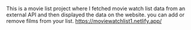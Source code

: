 This is a movie list project where I fetched movie watch list data from an external API and then displayed the data on the website. you can add or remove films from your list.                                                                                                                                        https://moviewatchlist1.netlify.app/      
 
